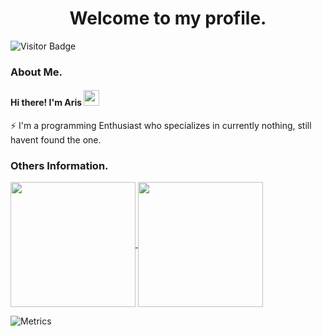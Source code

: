 <h1 align="center">Welcome to my profile. </h1> 

![Visitor Badge](https://visitor-badge.laobi.icu/badge?page_id=antare74)

### About Me.
#### Hi there! I'm Aris <img src="https://media.giphy.com/media/hvRJCLFzcasrR4ia7z/giphy.gif" width="25px" height="25px">
⚡ I'm a programming Enthusiast who specializes in currently nothing, still havent found the one.

### Others Information. 
<a href="https://github.com/antare74">
  <img height="200px" align="center" src="https://github-readme-stats.vercel.app/api?username=antare74&show_icons=true&count_private=true&hide_border=false&theme=vue-dark" />
</a>
<a href="https://github.com/antare74">
  <img height="200px" align="center" src="https://github-readme-stats.vercel.app/api/top-langs/?username=mystique09&layout=compact&langs_count=20&count_private=true&hide_border=false&theme=vue-dark" />
</a>

![Metrics](https://metrics.lecoq.io/antare74?template=classic&base.header=0&isocalendar=1&stackoverflow=1&achievements=1&base.indepth=false&base.hireable=false&isocalendar.duration=half-year&achievements.threshold=C&achievements.secrets=true&achievements.display=compact&achievements.limit=0&stackoverflow.user=11778624&stackoverflow.sections=answers-top%2C%20questions-recent&stackoverflow.limit=2&stackoverflow.lines=4&stackoverflow.lines.snippet=2&config.timezone=Asia%2FJakarta&config.display=large)
